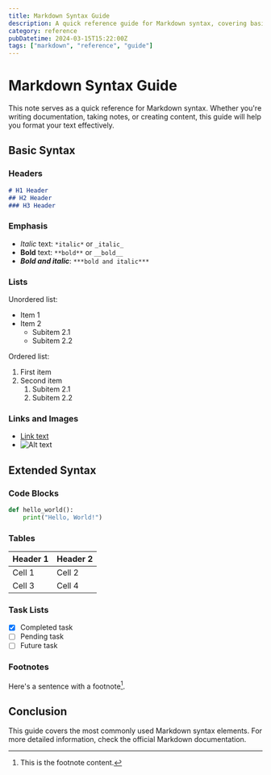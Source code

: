 ```yaml
---
title: Markdown Syntax Guide
description: A quick reference guide for Markdown syntax, covering basic and extended formatting options.
category: reference
pubDatetime: 2024-03-15T15:22:00Z
tags: ["markdown", "reference", "guide"]
---
```


# Markdown Syntax Guide

This note serves as a quick reference for Markdown syntax. Whether you're writing documentation, taking notes, or creating content, this guide will help you format your text effectively.

## Basic Syntax

### Headers

```markdown
# H1 Header
## H2 Header
### H3 Header
```

### Emphasis

- *Italic* text: `*italic*` or `_italic_`
- **Bold** text: `**bold**` or `__bold__`
- ***Bold and italic***: `***bold and italic***`

### Lists

Unordered list:
- Item 1
- Item 2
  - Subitem 2.1
  - Subitem 2.2

Ordered list:
1. First item
2. Second item
   1. Subitem 2.1
   2. Subitem 2.2

### Links and Images

- [Link text](https://example.com)
- ![Alt text](https://example.com/image.jpg)

## Extended Syntax

### Code Blocks

```python
def hello_world():
    print("Hello, World!")
```

### Tables

| Header 1 | Header 2 |
|----------|----------|
| Cell 1   | Cell 2   |
| Cell 3   | Cell 4   |

### Task Lists

- [x] Completed task
- [ ] Pending task
- [ ] Future task

### Footnotes

Here's a sentence with a footnote[^1].

[^1]: This is the footnote content.

## Conclusion

This guide covers the most commonly used Markdown syntax elements. For more detailed information, check the official Markdown documentation.
